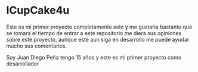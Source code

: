 # ICupCake4u
Este es mi primer proyecto completamente solo y me gustaria bastante que se tomara el tiempo de entrar a este repositorio me diera sus opiniones sobre este proyecto, aunque este aun siga en desarrollo me puede ayudar mucho sus comentarios.

Soy Juan Diego Peña tengo 15 años y este es mi primer proyecto como desarrollador
